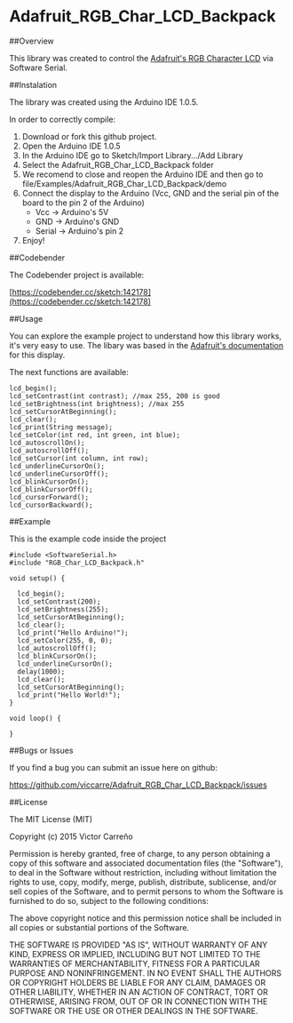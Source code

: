 # Adafruit_RGB_Char_LCD_Backpack

##Overview

This library was created to control the [Adafruit's RGB Character LCD](https://www.adafruit.com/product/784) via Software Serial. 

##Instalation

The library was created using the Arduino IDE 1.0.5.

In order to correctly compile:

1. Download or fork this github project.
2. Open the Arduino IDE 1.0.5
3. In the Arduino IDE go to Sketch/Import Library.../Add Library 
4. Select the Adafruit_RGB_Char_LCD_Backpack folder 
5. We recomend to close and reopen the Arduino IDE and then go to file/Examples/Adafruit_RGB_Char_LCD_Backpack/demo
6. Connect the display to the Arduino (Vcc, GND and the serial pin of the board to the pin 2 of the Arduino)
	* Vcc -> Arduino's 5V
	* GND -> Arduino's GND
	* Serial -> Arduino's pin 2
7. Enjoy!

##Codebender

The Codebender project is available:

[https://codebender.cc/sketch:142178](https://codebender.cc/sketch:142178)


##Usage

You can explore the example project to understand how this library works, it's very easy to use. The libary was based in the [Adafruit's documentation](https://learn.adafruit.com/usb-plus-serial-backpack/command-reference) for this display. 

The next functions are available:

```
lcd_begin();
lcd_setContrast(int contrast); //max 255, 200 is good 
lcd_setBrightness(int brightness); //max 255
lcd_setCursorAtBeginning();
lcd_clear();
lcd_print(String message);
lcd_setColor(int red, int green, int blue);
lcd_autoscrollOn();
lcd_autoscrollOff();
lcd_setCursor(int column, int row);
lcd_underlineCursorOn();
lcd_underlineCursorOff();
lcd_blinkCursorOn();
lcd_blinkCursorOff();
lcd_cursorForward();
lcd_cursorBackward();

```

##Example

This is the example code inside the project

```
#include <SoftwareSerial.h>
#include "RGB_Char_LCD_Backpack.h"

void setup() {
  
  lcd_begin();
  lcd_setContrast(200);
  lcd_setBrightness(255);
  lcd_setCursorAtBeginning();
  lcd_clear();
  lcd_print("Hello Arduino!");
  lcd_setColor(255, 0, 0);
  lcd_autoscrollOff();
  lcd_blinkCursorOn();
  lcd_underlineCursorOn();
  delay(1000);
  lcd_clear();
  lcd_setCursorAtBeginning();
  lcd_print("Hello World!");
}

void loop() {
  	
}

```

##Bugs or Issues

If you find a bug you can submit an issue here on github:

https://github.com/viccarre/Adafruit_RGB_Char_LCD_Backpack/issues

##License

The MIT License (MIT)

Copyright (c) 2015 Victor Carreño

Permission is hereby granted, free of charge, to any person obtaining a copy of this software and associated documentation files (the "Software"), to deal in the Software without restriction, including without limitation the rights to use, copy, modify, merge, publish, distribute, sublicense, and/or sell copies of the Software, and to permit persons to whom the Software is furnished to do so, subject to the following conditions:

The above copyright notice and this permission notice shall be included in all copies or substantial portions of the Software.

THE SOFTWARE IS PROVIDED "AS IS", WITHOUT WARRANTY OF ANY KIND, EXPRESS OR IMPLIED, INCLUDING BUT NOT LIMITED TO THE WARRANTIES OF MERCHANTABILITY, FITNESS FOR A PARTICULAR PURPOSE AND NONINFRINGEMENT. IN NO EVENT SHALL THE AUTHORS OR COPYRIGHT HOLDERS BE LIABLE FOR ANY CLAIM, DAMAGES OR OTHER LIABILITY, WHETHER IN AN ACTION OF CONTRACT, TORT OR OTHERWISE, ARISING FROM, OUT OF OR IN CONNECTION WITH THE SOFTWARE OR THE USE OR OTHER DEALINGS IN THE SOFTWARE.